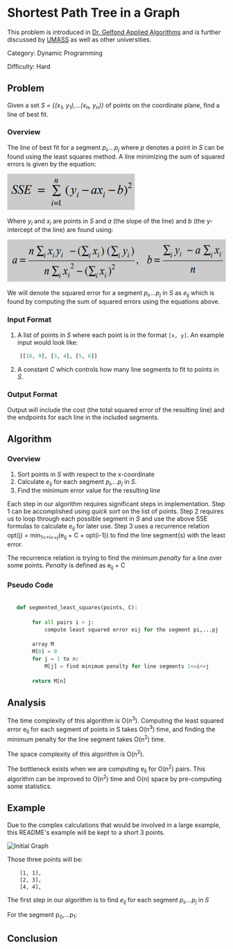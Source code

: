 # Shortest Path Tree in a Graph

This problem is introduced in [Dr. Gelfond Applied Algorithms](http://redwood.cs.ttu.edu/~mgelfond/FALL-2012/slides.pdf) and is further discussed by [UMASS](https://people.cs.umass.edu/~sheldon/teaching/mhc/cs312/2013sp/Slides/Slides15%20-%20Segmented%20Least%20Squares.pdf) as well as other universities.

Category: Dynamic Programming

Difficulty: Hard

## Problem
Given a set _S = {(x<sub>1</sub>, y<sub>1</sub>),...(x<sub>n</sub>, y<sub>n</sub>)}_ of points on the coordinate plane, find a line of best fit.


### Overview
The line of best fit for a segment _p<sub>i</sub>,...p<sub>j</sub>_ where _p_ denotes a point in _S_ can be found using the least squares method. A line minimizing the sum of squared errors
is given by the equation:

![Sum of Squared Error Line](./assets/sse.png)

Where _y<sub>i</sub>_ and _x<sub>i</sub>_ are points in _S_ and _a_ (the slope of the line) and _b_ (the y-intercept of the line) are found using:

![Sum of Squared Error Line](./assets/a_and_b.png)

We will denote the squared error for a segment _p<sub>i</sub>,...p<sub>j</sub>_ in _S_ as _e<sub>ij</sub>_ which is found by computing the sum of squared errors using the equations above.

### Input Format

1. A list of points in _S_ where each point is in the format `[x, y]`. An example input would look like:

```Python
    [[10, 9], [3, 4], [5, 6]]
```
2. A constant _C_ which controls how many line segments to fit to points in _S_.

### Output Format
Output will include the cost (the total squared error of the resulting line) and the endpoints for each line in the included segments.

## Algorithm
### Overview
1. Sort points in _S_ with respect to the x-coordinate
2. Calculate _e<sub>ij</sub>_ for each segment _p<sub>i</sub>,...p<sub>j</sub>_ in _S_.
3. Find the minimum error value for the resulting line

Each step in our algorithm requires significant steps in implementation. Step 1 can be accomplished using _quick sort_ on the list of points.
Step 2 requires us to loop through each possible segment in _S_ and use the above SSE formulas to calculate _e<sub>ij</sub>_ for later use.
Step 3 uses a recurrence relation opt(j) = min<sub>1<=i<=j</sub>(e<sub>ij</sub> + C + opt(i-1)) to find the line segment(s) with the least error.

The recurrence relation is trying to find the minimum _penalty_ for a line over some points.
_Penalty_ is defined as e<sub>ij</sub> + C


### Pseudo Code

```Python

   def segmented_least_squares(points, C):

        for all pairs i < j:
            compute least squared error eij for the segment pi,...pj

        array M
        M[0] = 0
        for j = 1 to n:
            M[j] = find minimum penalty for line segments 1<=i<=j

        return M[n]

```


## Analysis
The time complexity of this algorithm is O(n<sup>3</sup>). Computing the least squared error e<sub>ij</sub> for each segment of points in S takes O(n<sup>3</sup>) time, and
finding the minimum penalty for the line segment takes O(n<sup>2</sup>) time.

The space complexity of this algorithm is O(n<sup>2</sup>).

The bottleneck exists when we are computing e<sub>ij</sub> for O(n<sup>2</sup>) pairs. This algorithm can be improved to O(n<sup>2</sup>) time and O(n) space by pre-computing some statistics.


## Example
Due to the complex calculations that would be involved in a large example, this README's example will be kept to a short 3 points.

![Initial Graph](./assets/point_plot.png)

Those three points will be:
```
    [1, 1],
    [2, 3],
    [4, 4],
```

The first step in our algorithm is to find _e<sub>ij</sub>_ for each segment _p<sub>i</sub>,...p<sub>j</sub>_ in _S_

For the segment p<sub>0</sub>,...p<sub>1</sub>:




## Conclusion


